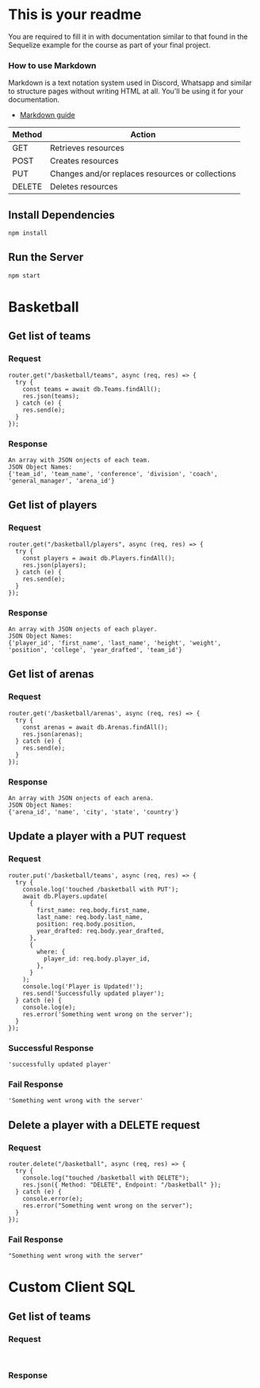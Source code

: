 # This is your readme
You are required to fill it in with documentation similar to that found in the Sequelize example for the course as part of your final project.

### How to use Markdown
Markdown is a text notation system used in Discord, Whatsapp and similar to structure pages without writing HTML at all. You'll be using it for your documentation.
* [Markdown guide](https://www.markdownguide.org/cheat-sheet/)

| Method | Action |
| ----------- | ----------- |
| GET | Retrieves resources |
| POST | Creates resources |
| PUT | Changes and/or replaces resources or collections |
| DELETE | Deletes resources |

## Install Dependencies
```
npm install
```

## Run the Server
```
npm start
```

# Basketball
## Get list of teams
### Request
```
router.get("/basketball/teams", async (req, res) => {
  try {
    const teams = await db.Teams.findAll();
    res.json(teams);
  } catch (e) {
    res.send(e);
  }
});
```
### Response
```
An array with JSON onjects of each team.
JSON Object Names:
{'team_id', 'team_name', 'conference', 'division', 'coach', 'general_manager', 'arena_id'}
```
## Get list of players
### Request
```
router.get("/basketball/players", async (req, res) => {
  try {
    const players = await db.Players.findAll();
    res.json(players);
  } catch (e) {
    res.send(e);
  }
});
```
### Response
```
An array with JSON onjects of each player.
JSON Object Names:
{'player_id', 'first_name', 'last_name', 'height', 'weight', 'position', 'college', 'year_drafted', 'team_id'}
```
## Get list of arenas
### Request
```
router.get('/basketball/arenas', async (req, res) => {
  try {
    const arenas = await db.Arenas.findAll();
    res.json(arenas);
  } catch (e) {
    res.send(e);
  }
});
```
### Response
```
An array with JSON onjects of each arena.
JSON Object Names:
{'arena_id', 'name', 'city', 'state', 'country'}
```
## Update a player with a PUT request
### Request
```
router.put('/basketball/teams', async (req, res) => {
  try {
    console.log('touched /basketball with PUT');
    await db.Players.update(
      {
        first_name: req.body.first_name,
        last_name: req.body.last_name,
        position: req.body.position,
        year_drafted: req.body.year_drafted,
      },
      {
        where: {
          player_id: req.body.player_id,
        },
      }
    );
    console.log('Player is Updated!');
    res.send('Successfully updated player');
  } catch (e) {
    console.log(e);
    res.error('Something went wrong on the server');
  }
});
```
### Successful Response
```
'successfully updated player'
```
### Fail Response
```
'Something went wrong with the server'
```
## Delete a player with a DELETE request
### Request
```
router.delete("/basketball", async (req, res) => {
  try {
    console.log("touched /basketball with DELETE");
    res.json({ Method: "DELETE", Endpoint: "/basketball" });
  } catch (e) {
    console.error(e);
    res.error("Something went wrong on the server");
  }
});
```
### Fail Response
```
"Something went wrong with the server"
```

# Custom Client SQL
## Get list of teams
### Request
```

```
```

```
### Response
```

```

